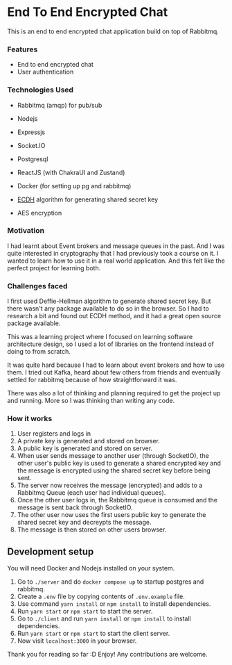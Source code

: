 # End To End Encrypted Chat
This is an end to end encrypted chat application build on top of Rabbitmq.

### Features
- End to end encrypted chat
- User authentication

### Technologies Used
- Rabbitmq (amqp) for pub/sub
- Nodejs
- Expressjs
- Socket.IO
- Postgresql
- ReactJS (with ChakraUI and Zustand)
- Docker (for setting up pg and rabbitmq)

- [ECDH](https://en.wikipedia.org/wiki/Elliptic-curve_Diffie%E2%80%93Hellman) algorithm for generating shared secret key
- AES encryption

### Motivation
I had learnt about Event brokers and message queues in the past. And I was quite interested in cryptography that I had previously took a course on it. I wanted to learn how to use it in a real world application. And this felt like the perfect project for learning both.

### Challenges faced
I first used Deffie-Hellman algorithm to generate shared secret key. But there wasn't any package available to do so in the browser. So I had to research a bit and found out ECDH method, and it had a great open source package available.

This was a learning project where I focused on learning software architecture design, so I used a lot of libraries on the frontend instead of doing to from scratch.

It was quite hard because I had to learn about event brokers and how to use them. I tried out Kafka, heard about few others from friends and eventually settled for rabbitmq because of how straightforward it was.

There was also a lot of thinking and planning required to get the project up and running. More so I was thinking than writing any code.

### How it works
1. User registers and logs in
2. A private key is generated and stored on browser.
3. A public key is generated and stored on server.
4. When user sends message to another user (through SocketIO), the other user's public key is used to generate a shared encrypted key and the message is encrypted using the shared secret key before being sent.
5. The server now receives the message (encrypted) and adds to a Rabbitmq Queue (each user had individual queues).
6. Once the other user logs in, the Rabbitmq queue is consumed and the message is sent back through SocketIO.
7. The other user now uses the first users public key to generate the shared secret key and decreypts the message.
8. The message is then stored on other users browser.

## Development setup
You will need Docker and Nodejs installed on your system.

1. Go to `./server` and do `docker compose up` to startup postgres and rabbitmq.
2. Create a `.env` file by copying contents of `.env.example` file.
3. Use command `yarn install` or `npm install` to install dependencies.
4. Run `yarn start` or `npm start` to start the server.
5. Go to `./client` and run `yarn install` or `npm install` to install dependencies.
6. Run `yarn start` or `npm start` to start the client server.
7. Now visit `localhost:3000` in your browser.

Thank you for reading so far :D
Enjoy! Any contributions are welcome.